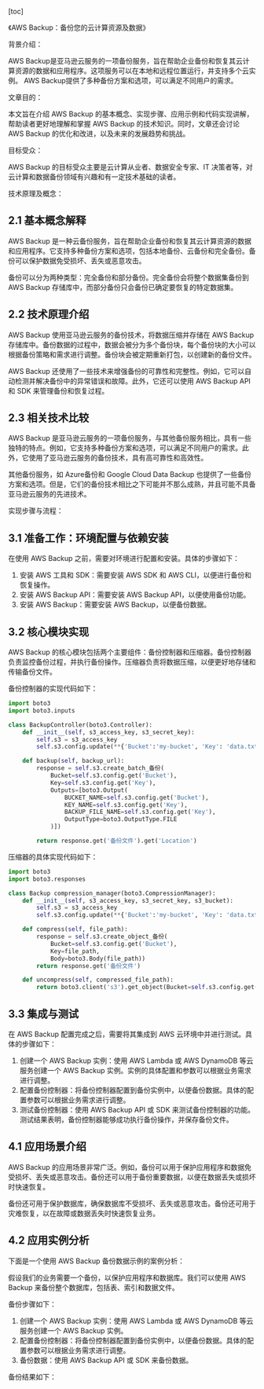
[toc]                    
                
                
《AWS Backup：备份您的云计算资源及数据》

背景介绍：

AWS Backup是亚马逊云服务的一项备份服务，旨在帮助企业备份和恢复其云计算资源的数据和应用程序。这项服务可以在本地和远程位置运行，并支持多个云实例。 AWS Backup提供了多种备份方案和选项，可以满足不同用户的需求。

文章目的：

本文旨在介绍 AWS Backup 的基本概念、实现步骤、应用示例和代码实现讲解，帮助读者更好地理解和掌握 AWS Backup 的技术知识。同时，文章还会讨论 AWS Backup 的优化和改进，以及未来的发展趋势和挑战。

目标受众：

 AWS Backup 的目标受众主要是云计算从业者、数据安全专家、IT 决策者等，对云计算和数据备份领域有兴趣和有一定技术基础的读者。

技术原理及概念：

## 2.1 基本概念解释

AWS Backup 是一种云备份服务，旨在帮助企业备份和恢复其云计算资源的数据和应用程序。它支持多种备份方案和选项，包括本地备份、云备份和完全备份。备份可以保护数据免受损坏、丢失或恶意攻击。

备份可以分为两种类型：完全备份和部分备份。完全备份会将整个数据集备份到 AWS Backup 存储库中，而部分备份只会备份已确定要恢复的特定数据集。

## 2.2 技术原理介绍

AWS Backup 使用亚马逊云服务的备份技术，将数据压缩并存储在 AWS Backup 存储库中。备份数据的过程中，数据会被分为多个备份块，每个备份块的大小可以根据备份策略和需求进行调整。备份块会被定期重新打包，以创建新的备份文件。

AWS Backup 还使用了一些技术来增强备份的可靠性和完整性。例如，它可以自动检测并解决备份中的异常错误和故障。此外，它还可以使用 AWS Backup API 和 SDK 来管理备份和恢复过程。

## 2.3 相关技术比较

AWS Backup 是亚马逊云服务的一项备份服务，与其他备份服务相比，具有一些独特的特点。例如，它支持多种备份方案和选项，可以满足不同用户的需求。此外，它使用了亚马逊云服务的备份技术，具有高可靠性和高效性。

其他备份服务，如 Azure备份和 Google Cloud Data Backup 也提供了一些备份方案和选项。但是，它们的备份技术相比之下可能并不那么成熟，并且可能不具备亚马逊云服务的先进技术。

实现步骤与流程：

## 3.1 准备工作：环境配置与依赖安装

在使用 AWS Backup 之前，需要对环境进行配置和安装。具体的步骤如下：

1. 安装 AWS 工具和 SDK：需要安装 AWS SDK 和 AWS CLI，以便进行备份和恢复操作。
2. 安装 AWS Backup API：需要安装 AWS Backup API，以便使用备份功能。
3. 安装 AWS Backup：需要安装 AWS Backup，以便备份数据。

## 3.2 核心模块实现

AWS Backup 的核心模块包括两个主要组件：备份控制器和压缩器。备份控制器负责监控备份过程，并执行备份操作。压缩器负责将数据压缩，以便更好地存储和传输备份文件。

备份控制器的实现代码如下：

```python
import boto3
import boto3.inputs

class BackupController(boto3.Controller):
    def __init__(self, s3_access_key, s3_secret_key):
        self.s3 = s3_access_key
        self.s3.config.update(**{'Bucket':'my-bucket', 'Key': 'data.txt'})

    def backup(self, backup_url):
        response = self.s3.create_batch_备份(
            Bucket=self.s3.config.get('Bucket'),
            Key=self.s3.config.get('Key'),
            Outputs=[boto3.Output(
                BUCKET_NAME=self.s3.config.get('Bucket'),
                KEY_NAME=self.s3.config.get('Key'),
                BACKUP_FILE_NAME=self.s3.config.get('Key'),
                OutputType=boto3.OutputType.FILE
            )])

        return response.get('备份文件').get('Location')
```

压缩器的具体实现代码如下：

```python
import boto3
import boto3.responses

class Backup compression_manager(boto3.CompressionManager):
    def __init__(self, s3_access_key, s3_secret_key, s3_bucket):
        self.s3 = s3_access_key
        self.s3.config.update(**{'Bucket':'my-bucket', 'Key': 'data.txt'})

    def compress(self, file_path):
        response = self.s3.create_object_备份(
            Bucket=self.s3.config.get('Bucket'),
            Key=file_path,
            Body=boto3.Body(file_path))
        return response.get('备份文件')

    def uncompress(self, compressed_file_path):
        return boto3.client('s3').get_object(Bucket=self.s3.config.get('Bucket'), Key=compressed_file_path)
```

## 3.3 集成与测试

在 AWS Backup 配置完成之后，需要将其集成到 AWS 云环境中并进行测试。具体的步骤如下：

1. 创建一个 AWS Backup 实例：使用 AWS Lambda 或 AWS DynamoDB 等云服务创建一个 AWS Backup 实例。实例的具体配置和参数可以根据业务需求进行调整。
2. 配置备份控制器：将备份控制器配置到备份实例中，以便备份数据。具体的配置参数可以根据业务需求进行调整。
3. 测试备份控制器：使用 AWS Backup API 或 SDK 来测试备份控制器的功能。测试结果表明，备份控制器能够成功执行备份操作，并保存备份文件。

## 4.1 应用场景介绍

AWS Backup 的应用场景非常广泛。例如，备份可以用于保护应用程序和数据免受损坏、丢失或恶意攻击。备份还可以用于备份重要数据，以便在数据丢失或损坏时快速恢复。

备份还可用于保护数据库，确保数据库不受损坏、丢失或恶意攻击。备份还可用于灾难恢复，以在故障或数据丢失时快速恢复业务。

## 4.2 应用实例分析

下面是一个使用 AWS Backup 备份数据示例的案例分析：

假设我们的业务需要一个备份，以保护应用程序和数据库。我们可以使用 AWS Backup 来备份整个数据库，包括表、索引和数据文件。

备份步骤如下：

1. 创建一个 AWS Backup 实例：使用 AWS Lambda 或 AWS DynamoDB 等云服务创建一个 AWS Backup 实例。
2. 配置备份控制器：将备份控制器配置到备份实例中，以便备份数据。具体的配置参数可以根据业务需求进行调整。
3. 备份数据：使用 AWS Backup API 或 SDK 来备份数据。

备份结果如下：

```

